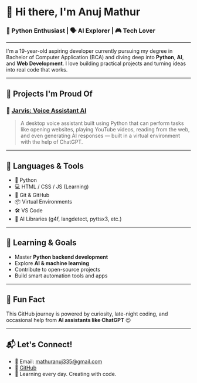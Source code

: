 # 👋 Hi there, I'm Anuj Mathur

### 🧠 Python Enthusiast | 🗣️ AI Explorer | 🎮 Tech Lover

---

I'm a 19-year-old aspiring developer currently pursuing my degree in Bachelor of Computer Application (BCA) and diving deep into **Python**, **AI**, and **Web Development**. I love building practical projects and turning ideas into real code that works.

---

## 💼 Projects I'm Proud Of

### 🧠 [Jarvis: Voice Assistant AI](https://github.com/ANUJMATHUR2005/AI-JARVIS-)
> A desktop voice assistant built using Python that can perform tasks like opening websites, playing YouTube videos, reading from the web, and even generating AI responses — built in a virtual environment with the help of ChatGPT.

---

## 🧰 Languages & Tools

- 🐍 Python
- 💻 HTML / CSS / JS (Learning)
- 🎯 Git & GitHub
- 📦 Virtual Environments
- 🛠️ VS Code
- 🤖 AI Libraries (g4f, langdetect, pyttsx3, etc.)

---

## 🚀 Learning & Goals

- Master **Python backend development**
- Explore **AI & machine learning**
- Contribute to open-source projects
- Build smart automation tools and apps

---

## 🧠 Fun Fact

This GitHub journey is powered by curiosity, late-night coding, and occasional help from **AI assistants like ChatGPT** 😉

---

## 📬 Let's Connect!

- 📧 Email: mathuranuj335@gmail.com
- 🔗 [GitHub](https://github.com/ANUJMATHUR2005)
- 🧠 Learning every day. Creating with code.
